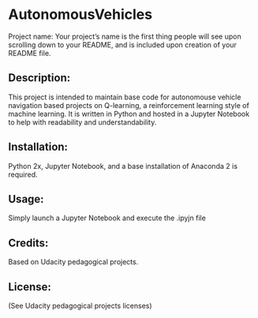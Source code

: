 # AutonomousVehicles

Project name: Your project’s name is the first thing people will see upon scrolling down to your README, and is included upon creation of your README file.

## Description:
This project is intended to maintain base code for autonomouse vehicle navigation based projects on Q-learning, a reinforcement learning style of machine learning. It is written in Python and hosted in a Jupyter Notebook to help with readability and understandability.

## Installation:
Python 2x, Jupyter Notebook, and a base installation of Anaconda 2 is required.

## Usage:
Simply launch a Jupyter Notebook and execute the .ipyjn file 

## Credits:
Based on Udacity pedagogical projects.

## License:
(See Udacity pedagogical projects licenses)

